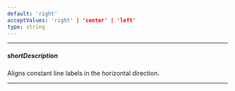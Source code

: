 ```yaml
---
default: 'right'
acceptValues: 'right' | 'center' | 'left'
type: string
---
```

---
##### shortDescription
Aligns constant line labels in the horizontal direction.

---
